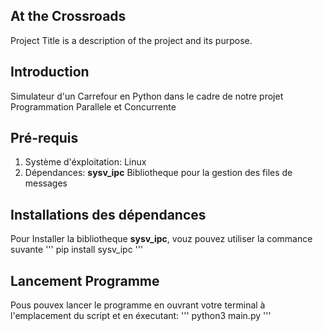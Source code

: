 ## **At the Crossroads**

Project Title is a description of the project and its purpose.

## **Introduction**

Simulateur d'un Carrefour en Python dans le cadre de notre projet Programmation Parallele et Concurrente
## **Pré-requis**
1. Système d'éxploitation: Linux
2. Dépendances: **sysv_ipc**
Bibliotheque pour la gestion des files de messages

## **Installations des dépendances**
Pour Installer la bibliotheque **sysv_ipc**, vouz pouvez utiliser la commance suvante
'''
pip install sysv_ipc
'''
## **Lancement Programme**
Pous pouvex lancer le programme en ouvrant votre terminal à l'emplacement du script et en éxecutant:
'''
python3 main.py
'''
